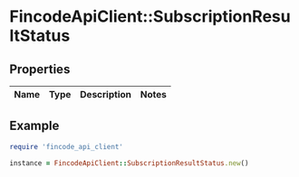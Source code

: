 # FincodeApiClient::SubscriptionResultStatus

## Properties

| Name | Type | Description | Notes |
| ---- | ---- | ----------- | ----- |

## Example

```ruby
require 'fincode_api_client'

instance = FincodeApiClient::SubscriptionResultStatus.new()
```

